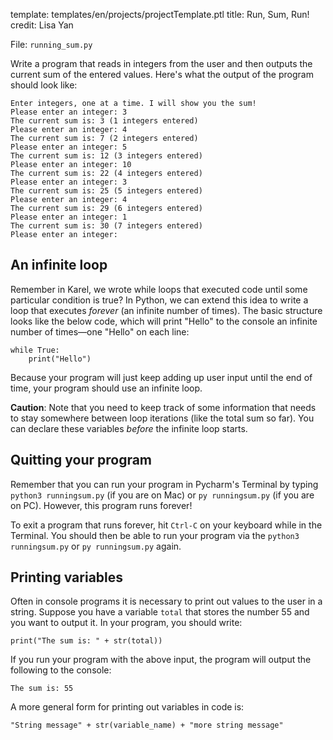 template: templates/en/projects/projectTemplate.ptl
title: Run, Sum, Run!
credit: Lisa Yan

File: `running_sum.py`

Write a program that reads in integers from the user and then outputs the current
sum of the entered values. Here's what the output of the program should look like:

```
Enter integers, one at a time. I will show you the sum!
Please enter an integer: 3
The current sum is: 3 (1 integers entered)
Please enter an integer: 4
The current sum is: 7 (2 integers entered)
Please enter an integer: 5
The current sum is: 12 (3 integers entered)
Please enter an integer: 10
The current sum is: 22 (4 integers entered)
Please enter an integer: 3
The current sum is: 25 (5 integers entered)
Please enter an integer: 4
The current sum is: 29 (6 integers entered)
Please enter an integer: 1
The current sum is: 30 (7 integers entered)
Please enter an integer:
```

## An infinite loop

Remember in Karel, we wrote while loops that executed code until some particular condition is true? In Python, we can extend this idea to write a loop that executes *forever* (an infinite number of times). The basic structure looks like the below code, which will print "Hello" to the console an infinite number of times—one "Hello" on each line:

```
while True:
    print("Hello")
```

Because your program will just keep adding up user input until the end of time, your program should use an infinite loop.

**Caution**: Note that you need to keep track of some information that needs to stay somewhere between loop iterations (like the total sum so far). You can declare these variables *before* the infinite loop starts.

## Quitting your program
Remember that you can run your program in Pycharm's Terminal by typing `python3 runningsum.py` (if you are on Mac)
or `py runningsum.py` (if you are on PC). However, this program runs forever!

To exit a program that runs forever, hit `Ctrl-C` on your keyboard while in the Terminal. You should then be able
to run your program via the `python3 runningsum.py` or `py runningsum.py` again.

## Printing variables
Often in console programs it is necessary to print out values to the user in a string. Suppose you have a variable `total` that stores the number 55 and you want to output it. In your program, you should write:

```
print("The sum is: " + str(total))
```

If you run your program with the above input, the program will output the following to the console:

```
The sum is: 55
```

A more general form for printing out variables in code is:

```
"String message" + str(variable_name) + "more string message"
```
